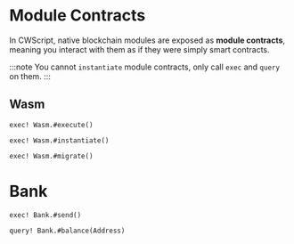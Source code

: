 # Module Contracts

In CWScript, native blockchain modules are exposed as **module contracts**, meaning you interact with them as if they were simply smart contracts. 

:::note
You cannot `instantiate` module contracts, only call `exec` and `query` on them.
:::

## Wasm

```cwscript
exec! Wasm.#execute()
```

```cwscript
exec! Wasm.#instantiate()
```

```cwscript
exec! Wasm.#migrate()
```

# Bank

```cwscript
exec! Bank.#send()
```

```cwscript
query! Bank.#balance(Address)
```
